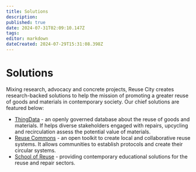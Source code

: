 ```yaml
---
title: Solutions
description: 
published: true
date: 2024-07-31T02:09:10.147Z
tags: 
editor: markdown
dateCreated: 2024-07-29T15:31:08.398Z
---
```


# Solutions

Mixing research, advocacy and concrete projects, Reuse City creates research-backed solutions to help the mission of promoting a greater reuse of goods and materials in contemporary society. Our chief solutions are featured below:

- [ThingData](/solutions/thingdata) - an openly governed database about the reuse of goods and materials. If helps diverse stakeholders engaged with repairs, upcycling and recirculation assess the potential value of materials.
- [Reuse Commons](/solutions/reuse-commons) - an open toolkit to create local and collaborative reuse systems. It allows communities to establish protocols and create their circular systems.
- [School of Reuse](/solutions/school) - providing contemporary educational solutions for the reuse and repair sectors.
<!-- - [Transformation Labs](/solutions/transformation-labs) - physical infrastructure in cities to enable local groups to repair, transform and adapt goods and materials. They provide the concrete means and knowledge for the extension of product lifetime. -->

